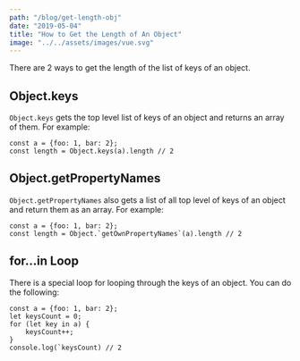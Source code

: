 ```yaml
---
path: "/blog/get-length-obj"
date: "2019-05-04"
title: "How to Get the Length of An Object"
image: "../../assets/images/vue.svg"
---
```

There are 2 ways to get the length of the list of keys of an object.
## Object.keys
`Object.keys` gets the top level list of keys of an object and returns an array of them. For example:
```
const a = {foo: 1, bar: 2};
const length = Object.keys(a).length // 2
```
## Object.getPropertyNames
`Object.getPropertyNames` also gets a list of all top level of keys of an object and return them as an array. For example:
```
const a = {foo: 1, bar: 2};
const length = Object.`getOwnPropertyNames`(a).length // 2
```
## for…in Loop
There is a special loop for looping through the keys of an object. You can do the following:
```
const a = {foo: 1, bar: 2};
let keysCount = 0;
for (let key in a) {
    keysCount++;
}
console.log(`keysCount) // 2
```
